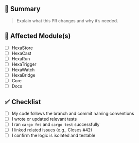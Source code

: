 ## 📄 Summary

> Explain what this PR changes and why it’s needed.

## 🧩 Affected Module(s)

- [ ] HexaStore
- [ ] HexaCast
- [ ] HexaRun
- [ ] HexaTrigger
- [ ] HexaWatch
- [ ] HexaBridge
- [ ] Core
- [ ] Docs

## ✅ Checklist

- [ ] My code follows the branch and commit naming conventions
- [ ] I wrote or updated relevant tests
- [ ] I ran `cargo fmt` and `cargo test` successfully
- [ ] I linked related issues (e.g., Closes #42)
- [ ] I confirm the logic is isolated and testable
